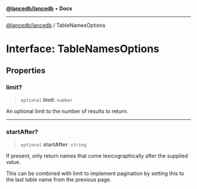 [**@lancedb/lancedb**](../README.md) • **Docs**

***

[@lancedb/lancedb](../globals.md) / TableNamesOptions

# Interface: TableNamesOptions

## Properties

### limit?

> `optional` **limit**: `number`

An optional limit to the number of results to return.

***

### startAfter?

> `optional` **startAfter**: `string`

If present, only return names that come lexicographically after the
supplied value.

This can be combined with limit to implement pagination by setting this to
the last table name from the previous page.
